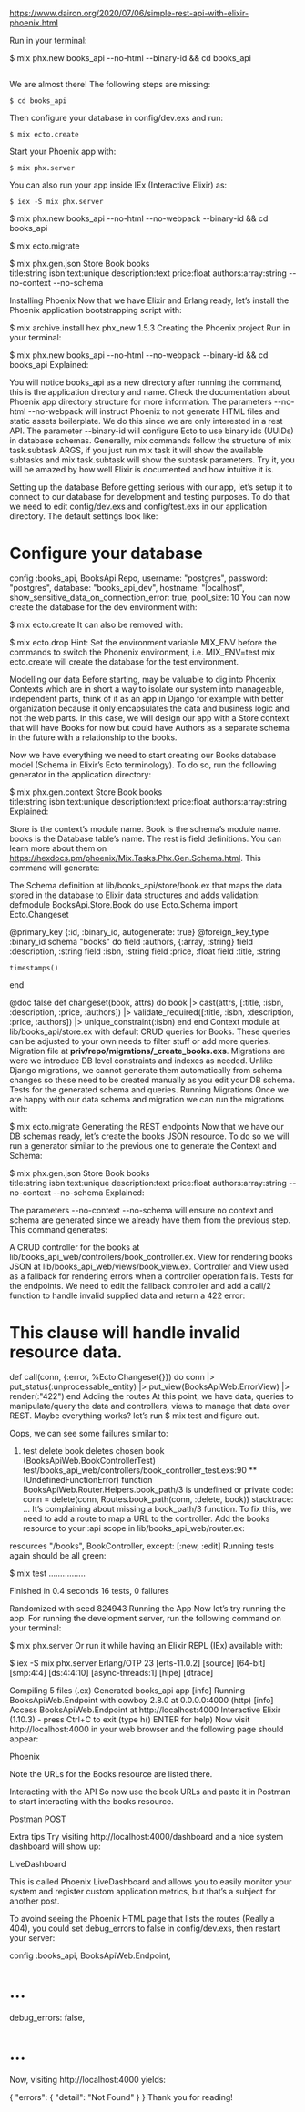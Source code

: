 https://www.dairon.org/2020/07/06/simple-rest-api-with-elixir-phoenix.html

Run in your terminal:

$ mix phx.new books_api --no-html  --binary-id && cd books_api
 
## 
We are almost there! The following steps are missing:

    $ cd books_api

Then configure your database in config/dev.exs and run:

    $ mix ecto.create

Start your Phoenix app with:

    $ mix phx.server

You can also run your app inside IEx (Interactive Elixir) as:

    $ iex -S mix phx.server


$ mix phx.new books_api --no-html --no-webpack --binary-id && cd books_api

$ mix ecto.migrate

$ mix phx.gen.json Store Book books \
title:string isbn:text:unique description:text price:float authors:array:string --no-context --no-schema

Installing Phoenix
Now that we have Elixir and Erlang ready, let’s install the Phoenix application bootstrapping script with:

$ mix archive.install hex phx_new 1.5.3
Creating the Phoenix project
Run in your terminal:

$ mix phx.new books_api --no-html --no-webpack --binary-id && cd books_api
Explained:

You will notice books_api as a new directory after running the command, this is the application directory and name. Check the documentation about Phoenix app directory structure for more information.
The parameters --no-html --no-webpack will instruct Phoenix to not generate HTML files and static assets boilerplate. We do this since we are only interested in a rest API.
The parameter --binary-id will configure Ecto to use binary ids (UUIDs) in database schemas.
Generally, mix commands follow the structure of mix task.subtask ARGS, if you just run mix task it will show the available subtasks and mix task.subtask will show the subtask parameters. Try it, you will be amazed by how well Elixir is documented and how intuitive it is.

Setting up the database
Before getting serious with our app, let’s setup it to connect to our database for development and testing purposes. To do that we need to edit config/dev.exs and config/test.exs in our application directory. The default settings look like:

# Configure your database
config :books_api, BooksApi.Repo,
  username: "postgres",
  password: "postgres",
  database: "books_api_dev",
  hostname: "localhost",
  show_sensitive_data_on_connection_error: true,
  pool_size: 10
You can now create the database for the dev environment with:

$ mix ecto.create
It can also be removed with:

$ mix ecto.drop
Hint: Set the environment variable MIX_ENV before the commands to switch the Phonenix environment, i.e. MIX_ENV=test mix ecto.create will create the database for the test environment.

Modelling our data
Before starting, may be valuable to dig into Phoenix Contexts which are in short a way to isolate our system into manageable, independent parts, think of it as an app in Django for example with better organization because it only encapsulates the data and business logic and not the web parts. In this case, we will design our app with a Store context that will have Books for now but could have Authors as a separate schema in the future with a relationship to the books.

Now we have everything we need to start creating our Books database model (Schema in Elixir’s Ecto terminology). To do so, run the following generator in the application directory:

$ mix phx.gen.context Store Book books \
title:string isbn:text:unique description:text price:float authors:array:string
Explained:

Store is the context’s module name.
Book is the schema’s module name.
books is the Database table’s name.
The rest is field definitions. You can learn more about them on https://hexdocs.pm/phoenix/Mix.Tasks.Phx.Gen.Schema.html.
This command will generate:

The Schema definition at lib/books_api/store/book.ex that maps the data stored in the database to Elixir data structures and adds validation:
defmodule BooksApi.Store.Book do
  use Ecto.Schema
  import Ecto.Changeset

  @primary_key {:id, :binary_id, autogenerate: true}
  @foreign_key_type :binary_id
  schema "books" do
    field :authors, {:array, :string}
    field :description, :string
    field :isbn, :string
    field :price, :float
    field :title, :string

    timestamps()
  end

  @doc false
  def changeset(book, attrs) do
    book
    |> cast(attrs, [:title, :isbn, :description, :price, :authors])
    |> validate_required([:title, :isbn, :description, :price, :authors])
    |> unique_constraint(:isbn)
  end
end
Context module at lib/books_api/store.ex with default CRUD queries for Books. These queries can be adjusted to your own needs to filter stuff or add more queries.
Migration file at **priv/repo/migrations/_create_books.exs**. Migrations are were we introduce DB level constraints and indexes as needed. Unlike Django migrations, we cannot generate them automatically from schema changes so these need to be created manually as you edit your DB schema.
Tests for the generated schema and queries.
Running Migrations
Once we are happy with our data schema and migration we can run the migrations with:

$ mix ecto.migrate
Generating the REST endpoints
Now that we have our DB schemas ready, let’s create the books JSON resource. To do so we will run a generator similar to the previous one to generate the Context and Schema:

$ mix phx.gen.json Store Book books \
title:string isbn:text:unique description:text price:float authors:array:string --no-context --no-schema
Explained:

The parameters --no-context --no-schema will ensure no context and schema are generated since we already have them from the previous step.
This command generates:

A CRUD controller for the books at lib/books_api_web/controllers/book_controller.ex.
View for rendering books JSON at lib/books_api_web/views/book_view.ex.
Controller and View used as a fallback for rendering errors when a controller operation fails.
Tests for the endpoints.
We need to edit the fallback controller and add a call/2 function to handle invalid supplied data and return a 422 error:

# This clause will handle invalid resource data.
def call(conn, {:error, %Ecto.Changeset{}}) do
    conn
    |> put_status(:unprocessable_entity)
    |> put_view(BooksApiWeb.ErrorView)
    |> render(:"422")
end
Adding the routes
At this point, we have data, queries to manipulate/query the data and controllers, views to manage that data over REST. Maybe everything works? let’s run $ mix test and figure out.

Oops, we can see some failures similar to:

  1) test delete book deletes chosen book (BooksApiWeb.BookControllerTest)
     test/books_api_web/controllers/book_controller_test.exs:90
     ** (UndefinedFunctionError) function BooksApiWeb.Router.Helpers.book_path/3 is undefined or private
     code: conn = delete(conn, Routes.book_path(conn, :delete, book))
     stacktrace:
       ...
It’s complaining about missing a book_path/3 function. To fix this, we need to add a route to map a URL to the controller. Add the books resource to your :api scope in lib/books_api_web/router.ex:

resources "/books", BookController, except: [:new, :edit]
Running tests again should be all green:

$ mix test
................

Finished in 0.4 seconds
16 tests, 0 failures

Randomized with seed 824943
Running the App
Now let’s try running the app. For running the development server, run the following command on your terminal:

$ mix phx.server
Or run it while having an Elixir REPL (IEx) available with:

$ iex -S mix phx.server
Erlang/OTP 23 [erts-11.0.2] [source] [64-bit] [smp:4:4] [ds:4:4:10] [async-threads:1] [hipe] [dtrace]

Compiling 5 files (.ex)
Generated books_api app
[info] Running BooksApiWeb.Endpoint with cowboy 2.8.0 at 0.0.0.0:4000 (http)
[info] Access BooksApiWeb.Endpoint at http://localhost:4000
Interactive Elixir (1.10.3) - press Ctrl+C to exit (type h() ENTER for help)
Now visit http://localhost:4000 in your web browser and the following page should appear:

Phoenix

Note the URLs for the Books resource are listed there.

Interacting with the API
So now use the book URLs and paste it in Postman to start interacting with the books resource.

Postman POST

Extra tips
Try visiting http://localhost:4000/dashboard and a nice system dashboard will show up:

LiveDashboard

This is called Phoenix LiveDashboard and allows you to easily monitor your system and register custom application metrics, but that’s a subject for another post.

To avoind seeing the Phoenix HTML page that lists the routes (Really a 404), you could set debug_errors to false in config/dev.exs, then restart your server:

config :books_api, BooksApiWeb.Endpoint,
  # ...
  debug_errors: false,
  # ...
Now, visiting http://localhost:4000 yields:

{ 
    "errors": {
        "detail": "Not Found"
    }
}
Thank you for reading!